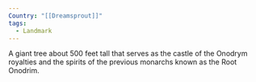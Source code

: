 ```yaml
---
Country: "[[Dreamsprout]]"
tags:
  - Landmark
---
```

A giant tree about 500 feet tall that serves as the castle of the Onodrym royalties and the spirits of the previous monarchs known as the Root Onodrim.